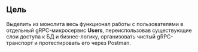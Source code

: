 ## Цель

Выделить из монолита весь функционал работы с пользователями в отдельный gRPC-микросервис **Users**, переиспользовав существующие слои доступа к БД и бизнес-логику, организовать чистый gRPC-транспорт и протестировать его через Postman.
